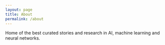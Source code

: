 ```yaml
---
layout: page
title: About
permalink: /about
---
```


<p class="message">
  Home of the best curated stories and research in AI, machine learning and neural networks.
</p>

